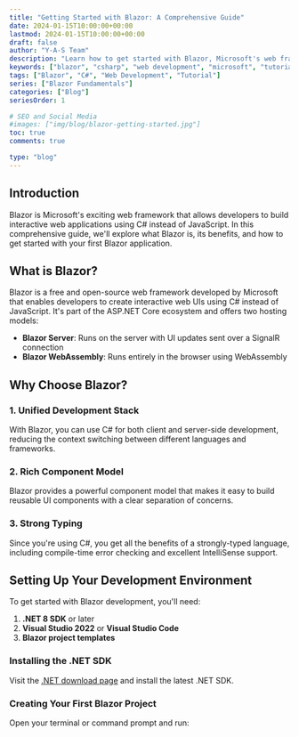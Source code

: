 ```yaml
---
title: "Getting Started with Blazor: A Comprehensive Guide"
date: 2024-01-15T10:00:00+00:00
lastmod: 2024-01-15T10:00:00+00:00
draft: false
author: "Y-A-S Team"
description: "Learn how to get started with Blazor, Microsoft's web framework that lets you build interactive web apps using C# instead of JavaScript."
keywords: ["blazor", "csharp", "web development", "microsoft", "tutorial"]
tags: ["Blazor", "C#", "Web Development", "Tutorial"]
series: ["Blazor Fundamentals"]
categories: ["Blog"]
seriesOrder: 1

# SEO and Social Media
#images: ["img/blog/blazor-getting-started.jpg"]
toc: true
comments: true

type: "blog"
---
```


## Introduction

Blazor is Microsoft's exciting web framework that allows developers to build interactive web applications using C# instead of JavaScript. In this comprehensive guide, we'll explore what Blazor is, its benefits, and how to get started with your first Blazor application.

## What is Blazor?

Blazor is a free and open-source web framework developed by Microsoft that enables developers to create interactive web UIs using C# instead of JavaScript. It's part of the ASP.NET Core ecosystem and offers two hosting models:

- **Blazor Server**: Runs on the server with UI updates sent over a SignalR connection
- **Blazor WebAssembly**: Runs entirely in the browser using WebAssembly

## Why Choose Blazor?

### 1. Unified Development Stack

With Blazor, you can use C# for both client and server-side development, reducing the context switching between different languages and frameworks.

### 2. Rich Component Model

Blazor provides a powerful component model that makes it easy to build reusable UI components with a clear separation of concerns.

### 3. Strong Typing

Since you're using C#, you get all the benefits of a strongly-typed language, including compile-time error checking and excellent IntelliSense support.

## Setting Up Your Development Environment

To get started with Blazor development, you'll need:

1. **.NET 8 SDK** or later
2. **Visual Studio 2022** or **Visual Studio Code**
3. **Blazor project templates**

### Installing the .NET SDK

Visit the [.NET download page](https://dotnet.microsoft.com/download) and install the latest .NET SDK.

### Creating Your First Blazor Project

Open your terminal or command prompt and run:
